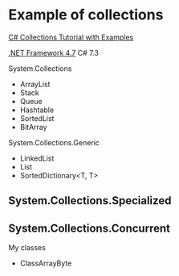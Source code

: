 # Example of collections
[C# Collections Tutorial with Examples](https://www.guru99.com/c-sharp-collections.html)

[.NET Framework 4.7](https://dotnet.microsoft.com/download/dotnet-framework/)
C# 7.3

System.Collections
  - ArrayList
  - Stack
  - Queue
  - Hashtable
  - SortedList
  - BitArray

System.Collections.Generic
- LinkedList<T>
- List<T>
- SortedDictionary<T, T>

System.Collections.Specialized
- 

System.Collections.Concurrent
- 

My classes
- ClassArrayByte
